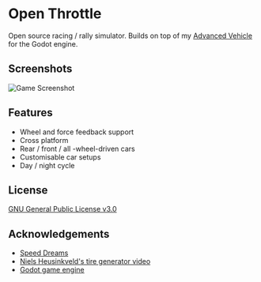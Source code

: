 # Open Throttle
Open source racing / rally simulator. Builds on top of my [Advanced Vehicle](https://github.com/Dechode/Godot-Advanced-Vehicle) for the Godot engine. 

## Screenshots

![Game Screenshot](https://github.com/Dechode/Open-Throttle/blob/dev/Images/Screenshot_20240122_200828.png)


## Features

- Wheel and force feedback support
- Cross platform
- Rear / front / all -wheel-driven cars
- Customisable car setups
- Day / night cycle

## License

[GNU General Public License v3.0](https://github.com/Dechode/Open-Throttle/blob/main/LICENSE)


## Acknowledgements

 - [Speed Dreams](https://sourceforge.net/projects/speed-dreams/)
 - [Niels Heusinkveld's tire generator video](https://www.youtube.com/watch?v=38hkcpniPuY)
 - [Godot game engine](https://github.com/godotengine/godot)


